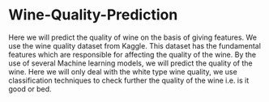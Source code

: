 # Wine-Quality-Prediction
Here we will predict the quality of wine on the basis of giving features. 
We use the wine quality dataset from Kaggle. This dataset has the fundamental features which are responsible for affecting the quality of the wine.
By the use of several Machine learning models, we will predict the quality of the wine. Here we will only deal with the white type wine quality, 
we use classification techniques to check further the quality of the wine i.e. is it good or bed.
